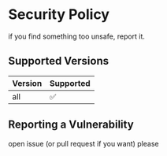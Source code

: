 # Security Policy

if you find something too unsafe, report it.

## Supported Versions

| Version | Supported          |
| ------- | ------------------ |
| all   | :white_check_mark: |

## Reporting a Vulnerability

open issue (or pull request if you want) please
